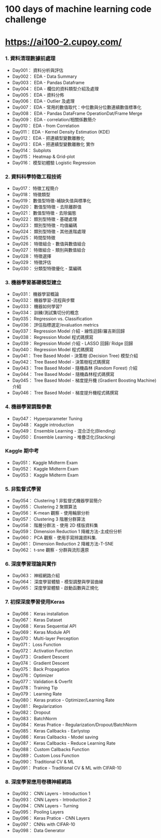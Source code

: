 # 100 days of machine learning code challenge
# https://ai100-2.cupoy.com/

### 1. 資料清理數據前處理
* Day001： 資料分析與評估
* Day002： EDA - Data Summary
* Day003： EDA - Pandas Dataframe
* Day004： EDA - 欄位的資料類型介紹及處理
* Day005： EDA - 資料分佈
* Day006： EDA - Outlier 及處理
* Day007： EDA - 常用的數值取代：中位數與分位數連續數值標準化
* Day008： EDA - Pandas DataFrame OperationDat/Frame Merge
* Day009： EDA - correlation/相關係數簡介
* Day010： EDA - from Correlation
* Day011： EDA - Kernel Density Estimation (KDE)
* Day012： EDA - 把連續型變數離散化
* Day013： EDA - 把連續型變數離散化 實作
* Day014： Subplots
* Day015： Heatmap & Grid-plot
* Day016： 模型初體驗 Logistic Regression

### 2. 資料科學特徵工程技術
* Day017： 特徵工程簡介
* Day018： 特徵類型
* Day019： 數值型特徵-補缺失值與標準化
* Day020： 數值型特徵 - 去除離群值
* Day021： 數值型特徵 - 去除偏態
* Day022： 類別型特徵 - 基礎處理
* Day023： 類別型特徵 - 均值編碼
* Day024： 類別型特徵 - 其他進階處理
* Day025： 時間型特徵
* Day026： 特徵組合 - 數值與數值組合
* Day027： 特徵組合 - 類別與數值組合
* Day028： 特徵選擇
* Day029： 特徵評估
* Day030： 分類型特徵優化 - 葉編碼

### 3. 機器學習基礎模型建立
* Day031： 機器學習概論
* Day032： 機器學習-流程與步驟
* Day033： 機器如何學習?
* Day034： 訓練/測試集切分的概念
* Day035： Regression vs. Classification
* Day036： 評估指標選定/evaluation metrics
* Day037： Regression Model 介紹 - 線性迴歸/羅吉斯回歸
* Day038： Regression Model 程式碼撰寫
* Day039： Regression Model 介紹 - LASSO 回歸/ Ridge 回歸
* Day040： Regression Model 程式碼撰寫
* Day041： Tree Based Model - 決策樹 (Decision Tree) 模型介紹
* Day042： Tree Based Model - 決策樹程式碼撰寫
* Day043： Tree Based Model - 隨機森林 (Random Forest) 介紹
* Day044： Tree Based Model - 隨機森林程式碼撰寫
* Day045： Tree Based Model - 梯度提升機 (Gradient Boosting Machine) 介紹
* Day046： Tree Based Model - 梯度提升機程式碼撰寫

### 4. 機器學習調整參數
* Day047： Hyperparameter Tuning
* Day048： Kaggle introduction
* Day049： Ensemble Learning - 混合泛化(Blending)
* Day050： Ensemble Learning - 堆疊泛化(Stacking)

### Kaggle 期中考
* Day051： Kaggle Midterm Exam
* Day052： Kaggle Midterm Exam
* Day053： Kaggle Midterm Exam

### 5. 非監督式學習
* Day054： Clustering 1 非監督式機器學習簡介
* Day055： Clustering 2 聚類算法
* Day056： K-mean 觀察 - 使用輪廓分析
* Day057： Clustering 3 階層分群算法
* Day058： 階層分群法 - 使用 2D 樣版資料集
* Day059： Dimension Reduction 1 降維方法-主成份分析
* Day060： PCA 觀察 - 使用手寫辨識資料集.
* Day061： Dimension Reduction 2 降維方法-T-SNE
* Day062： t-sne 觀察 - 分群與流形還原

### 6. 深度學習理論與實作
* Day063： 神經網路介紹
* Day064： 深度學習體驗 - 模型調整與學習曲線
* Day065： 深度學習體驗 - 啟動函數與正規化

### 7. 初探深度學習使用Keras
* Day066： Keras installation
* Day067： Keras Dataset
* Day068： Keras Sequential API
* Day069： Keras Module API
* Day070： Multi-layer Perception
* Day071： Loss Function
* Day072： Activation Function
* Day073： Gradient Descent
* Day074： Gradient Descent
* Day075： Back Propagation
* Day076： Optimizer
* Day077： Validation & Overfit
* Day078： Training Tip
* Day079： Learning Rate
* Day080： Keras pratice - Optimizer/Learning Rate
* Day081： Regularization
* Day082： Dropout
* Day083： BatchNorm
* Day084： Keras Pratice - Regularization/Dropout/BatchNorm
* Day085： Keras Callbacks - Earlystop
* Day086： Keras Callbacks - Model saving
* Day087： Keras Callbacks - Reduce Learning Rate
* Day088： Custom Callbacks Function
* Day089： Custom Loss Function
* Day090： Traditional CV & ML
* Day091： Pratice - Traditional CV & ML with CIFAR-10 

### 8. 深度學習應用卷積神經網路
* Day092： CNN Layers - Introduction 1
* Day093： CNN Layers - Introduction 2
* Day094： CNN Layers - Turning
* Day095： Pooling Layers
* Day096： Keras Pratice - CNN Layers
* Day097： CNNs with CIFAR-10
* Day098： Data Generator